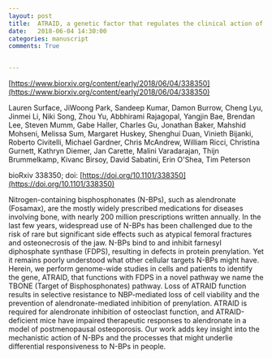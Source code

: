 ```yaml
---
layout: post
title:  ATRAID, a genetic factor that regulates the clinical action of nitrogen-containing bisphosphonates on bone [Biorxiv].
date:   2018-06-04 14:30:00
categories: manuscript
comments: True


---
```


[https://www.biorxiv.org/content/early/2018/06/04/338350](https://www.biorxiv.org/content/early/2018/06/04/338350)

Lauren Surface, JiWoong Park, Sandeep Kumar, Damon Burrow, Cheng Lyu, Jinmei Li, Niki Song, Zhou Yu, Abbhirami Rajagopal, Yangjin Bae, Brendan Lee, Steven Mumm, Gabe Haller, Charles Gu, Jonathan Baker, Mahshid Mohseni, Melissa Sum, Margaret Huskey, Shenghui Duan, Vinieth Bijanki, Roberto Civitelli, Michael Gardner, Chris McAndrew, William Ricci, Christina Gurnett, Kathryn Diemer, Jan Carette, Malini Varadarajan, Thijn Brummelkamp, Kivanc Birsoy, David Sabatini, Erin O'Shea, Tim Peterson

bioRxiv 338350; doi: [https://doi.org/10.1101/338350](https://doi.org/10.1101/338350)


Nitrogen-containing bisphosphonates (N-BPs), such as alendronate (Fosamax), are the mostly widely prescribed medications for diseases involving bone, with nearly 200 million prescriptions written annually. In the last few years, widespread use of N-BPs has been challenged due to the risk of rare but significant side effects such as atypical femoral fractures and osteonecrosis of the jaw. N-BPs bind to and inhibit farnesyl diphosphate synthase (FDPS), resulting in defects in protein prenylation. Yet it remains poorly understood what other cellular targets N-BPs might have. Herein, we perform genome-wide studies in cells and patients to identify the gene, ATRAID, that functions with FDPS in a novel pathway we name the TBONE (Target of Bisphosphonates) pathway. Loss of ATRAID function results in selective resistance to NBP-mediated loss of cell viability and the prevention of alendronate-mediated inhibition of prenylation. ATRAID is required for alendronate inhibition of osteoclast function, and ATRAID-deficient mice have impaired therapeutic responses to alendronate in a model of postmenopausal osteoporosis. Our work adds key insight into the mechanistic action of N-BPs and the processes that might underlie differential responsiveness to N-BPs in people.





